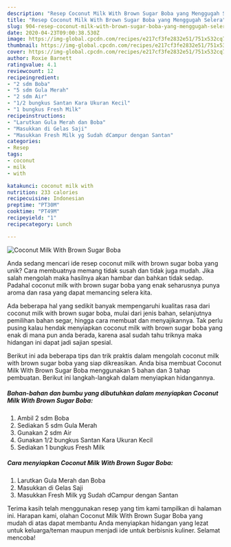 ```yaml
---
description: "Resep Coconut Milk With Brown Sugar Boba yang Menggugah Selera"
title: "Resep Coconut Milk With Brown Sugar Boba yang Menggugah Selera"
slug: 904-resep-coconut-milk-with-brown-sugar-boba-yang-menggugah-selera
date: 2020-04-23T09:00:38.530Z
image: https://img-global.cpcdn.com/recipes/e217cf3fe2832e51/751x532cq70/coconut-milk-with-brown-sugar-boba-foto-resep-utama.jpg
thumbnail: https://img-global.cpcdn.com/recipes/e217cf3fe2832e51/751x532cq70/coconut-milk-with-brown-sugar-boba-foto-resep-utama.jpg
cover: https://img-global.cpcdn.com/recipes/e217cf3fe2832e51/751x532cq70/coconut-milk-with-brown-sugar-boba-foto-resep-utama.jpg
author: Roxie Barnett
ratingvalue: 4.1
reviewcount: 12
recipeingredient:
- "2 sdm Boba"
- "5 sdm Gula Merah"
- "2 sdm Air"
- "1/2 bungkus Santan Kara Ukuran Kecil"
- "1 bungkus Fresh Milk"
recipeinstructions:
- "Larutkan Gula Merah dan Boba"
- "Masukkan di Gelas Saji"
- "Masukkan Fresh Milk yg Sudah dCampur dengan Santan"
categories:
- Resep
tags:
- coconut
- milk
- with

katakunci: coconut milk with 
nutrition: 233 calories
recipecuisine: Indonesian
preptime: "PT30M"
cooktime: "PT49M"
recipeyield: "1"
recipecategory: Lunch

---
```



![Coconut Milk With Brown Sugar Boba](https://img-global.cpcdn.com/recipes/e217cf3fe2832e51/751x532cq70/coconut-milk-with-brown-sugar-boba-foto-resep-utama.jpg)

Anda sedang mencari ide resep coconut milk with brown sugar boba yang unik? Cara membuatnya memang tidak susah dan tidak juga mudah. Jika salah mengolah maka hasilnya akan hambar dan bahkan tidak sedap. Padahal coconut milk with brown sugar boba yang enak seharusnya punya aroma dan rasa yang dapat memancing selera kita.

Ada beberapa hal yang sedikit banyak mempengaruhi kualitas rasa dari coconut milk with brown sugar boba, mulai dari jenis bahan, selanjutnya pemilihan bahan segar, hingga cara membuat dan menyajikannya. Tak perlu pusing kalau hendak menyiapkan coconut milk with brown sugar boba yang enak di mana pun anda berada, karena asal sudah tahu triknya maka hidangan ini dapat jadi sajian spesial.




Berikut ini ada beberapa tips dan trik praktis dalam mengolah coconut milk with brown sugar boba yang siap dikreasikan. Anda bisa membuat Coconut Milk With Brown Sugar Boba menggunakan 5 bahan dan 3 tahap pembuatan. Berikut ini langkah-langkah dalam menyiapkan hidangannya.

<!--inarticleads1-->

##### Bahan-bahan dan bumbu yang dibutuhkan dalam menyiapkan Coconut Milk With Brown Sugar Boba:

1. Ambil 2 sdm Boba
1. Sediakan 5 sdm Gula Merah
1. Gunakan 2 sdm Air
1. Gunakan 1/2 bungkus Santan Kara Ukuran Kecil
1. Sediakan 1 bungkus Fresh Milk




<!--inarticleads2-->

##### Cara menyiapkan Coconut Milk With Brown Sugar Boba:

1. Larutkan Gula Merah dan Boba
1. Masukkan di Gelas Saji
1. Masukkan Fresh Milk yg Sudah dCampur dengan Santan




Terima kasih telah menggunakan resep yang tim kami tampilkan di halaman ini. Harapan kami, olahan Coconut Milk With Brown Sugar Boba yang mudah di atas dapat membantu Anda menyiapkan hidangan yang lezat untuk keluarga/teman maupun menjadi ide untuk berbisnis kuliner. Selamat mencoba!
